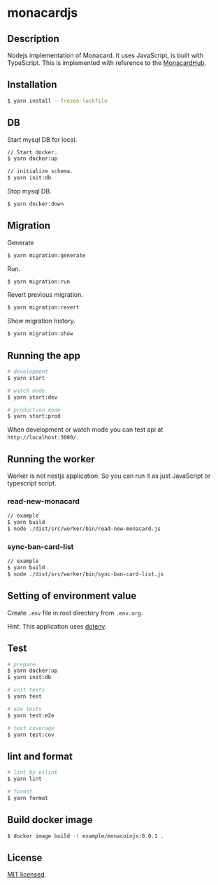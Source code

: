 # monacardjs

## Description

Nodejs implementation of Monacard.
It uses JavaScript, is built with TypeScript.
This is implemented with reference to the [MonacardHub](https://github.com/nachat1/MonacardHub).

## Installation

```bash
$ yarn install --frozen-lockfile
```

## DB

Start mysql DB for local.

```bash
// Start docker.
$ yarn docker:up

// initialize schema.
$ yarn init:db
```

Stop mysql DB.

```bash
$ yarn docker:down
```

## Migration

Generate

```bash
$ yarn migration:generate
```

Run.

```bash
$ yarn migration:run
```

Revert previous migration.

```bash
$ yarn migration:revert
```

Show migration history.

```bash
$ yarn migration:show
```


## Running the app

```bash
# development
$ yarn start

# watch mode
$ yarn start:dev

# production mode
$ yarn start:prod
```

When development or watch mode you can test api at `http://localhost:3000/`.

## Running the worker

Worker is not nestjs application. So you can run it as just JavaScript or typescript script.

### read-new-monacard

``` bash
// example
$ yarn build
$ node ./dist/src/worker/bin/read-new-monacard.js
```

### sync-ban-card-list

``` bash
// example
$ yarn build
$ node ./dist/src/worker/bin/sync-ban-card-list.js
```

## Setting of environment value

Create `.env` file in root directory from `.env.org`.

Hint: This application uses [dotenv](https://github.com/motdotla/dotenv).

## Test

```bash
# prepare
$ yarn docker:up
$ yarn init:db

# unit tests
$ yarn test

# e2e tests
$ yarn test:e2e

# test coverage
$ yarn test:cov
```

## lint and format

```bash
# lint by eslint
$ yarn lint

# format
$ yarn format
```

## Build docker image

```bash
$ docker image build -t example/monacoinjs:0.0.1 .
```

## License

[MIT licensed](https://github.com/ocknamo/monacardjs/blob/main/LICENCE).
